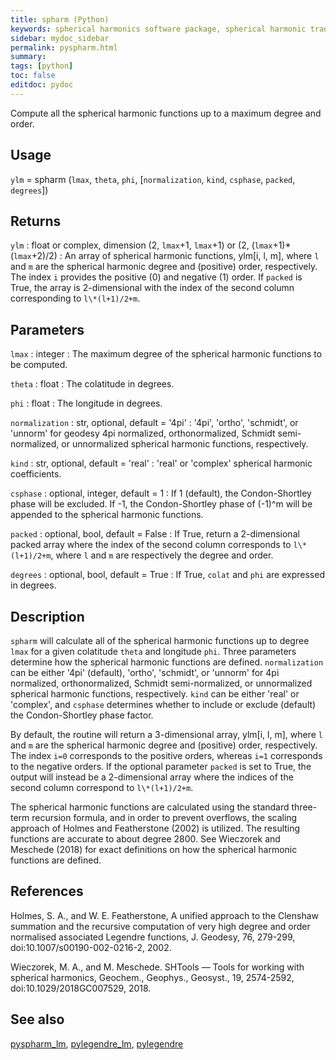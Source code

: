 ```yaml
---
title: spharm (Python)
keywords: spherical harmonics software package, spherical harmonic transform, legendre functions, multitaper spectral analysis, fortran, Python, gravity, magnetic field
sidebar: mydoc_sidebar
permalink: pyspharm.html
summary:
tags: [python]
toc: false
editdoc: pydoc
---
```


Compute all the spherical harmonic functions up to a maximum degree and order.

## Usage

`ylm` = spharm (`lmax`, `theta`, `phi`, [`normalization`, `kind`, `csphase`, `packed`, `degrees`])

## Returns

`ylm` : float or complex, dimension (2, `lmax`+1, `lmax`+1) or (2, (`lmax`+1)\*(`lmax`+2)/2)
:   An array of spherical harmonic functions, ylm[i, l, m], where `l` and `m` are the spherical harmonic degree and (positive) order, respectively. The index `i` provides the positive (0) and negative (1) order. If `packed` is True, the array is 2-dimensional with the index of the second column corresponding to `l\*(l+1)/2+m`.

## Parameters

`lmax` : integer
:   The maximum degree of the spherical harmonic functions to be computed.

`theta` : float
:   The colatitude in degrees.

`phi` : float
:   The longitude in degrees.

`normalization` : str, optional, default = '4pi'
:   '4pi', 'ortho', 'schmidt', or 'unnorm' for geodesy 4pi normalized, orthonormalized, Schmidt semi-normalized, or unnormalized spherical harmonic functions, respectively.

`kind` : str, optional, default = 'real'
:   'real' or 'complex' spherical harmonic coefficients.

`csphase` : optional, integer, default = 1
:   If 1 (default), the Condon-Shortley phase will be excluded. If -1, the Condon-Shortley phase of (-1)^m will be appended to the spherical harmonic functions.

`packed` : optional, bool, default = False
:   If True, return a 2-dimensional packed array where the index of the second column corresponds to `l\*(l+1)/2+m`, where `l` and `m` are respectively the degree and order.

`degrees` : optional, bool, default = True
:   If True, `colat` and `phi` are expressed in degrees.

## Description

`spharm` will calculate all of the spherical harmonic functions up to degree `lmax` for a given colatitude `theta` and longitude `phi`. Three parameters determine how the spherical harmonic functions are defined. `normalization` can be either '4pi' (default), 'ortho', 'schmidt', or 'unnorm' for 4pi normalized, orthonormalized, Schmidt semi-normalized, or unnormalized spherical harmonic functions, respectively. `kind` can be either 'real' or 'complex', and `csphase` determines whether to include or exclude (default) the Condon-Shortley phase factor.

By default, the routine will return a 3-dimensional array, ylm[i, l, m], where `l` and `m` are the spherical harmonic degree and (positive) order, respectively. The index `i=0` corresponds to the positive orders, whereas `i=1` corresponds to the negative orders. If the optional parameter `packed` is set to True, the output will instead be a 2-dimensional array where the indices of the second column correspond to `l\*(l+1)/2+m`.

The spherical harmonic functions are calculated using the standard three-term recursion formula, and in order to prevent overflows, the scaling approach of Holmes and Featherstone (2002) is utilized. The resulting functions are accurate to about degree 2800. See Wieczorek and Meschede (2018) for exact definitions on how the spherical harmonic functions are defined.

## References

Holmes, S. A., and W. E. Featherstone, A unified approach to the Clenshaw summation and the recursive computation of very high degree and order normalised associated Legendre functions, J. Geodesy, 76, 279-299, doi:10.1007/s00190-002-0216-2, 2002.

Wieczorek, M. A., and M. Meschede. SHTools — Tools for working with spherical harmonics, Geochem., Geophys., Geosyst., 19, 2574-2592, doi:10.1029/2018GC007529, 2018.

## See also

[pyspharm_lm](pyspharm_lm.html), [pylegendre_lm](pylegendre_lm.html), [pylegendre](pylegendre.html)

